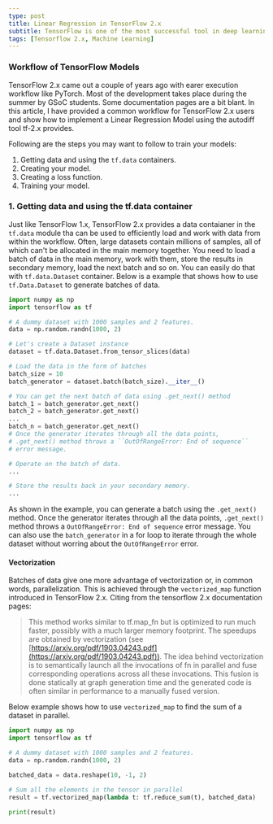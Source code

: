 ```yaml
---
type: post
title: Linear Regression in TensorFlow 2.x
subtitle: TensorFlow is one of the most successful tool in deep learning. Let's get started with TensorFlow in this article series.
tags: [Tensorflow 2.x, Machine Learning]
---
```


### Workflow of TensorFlow Models

TensorFlow 2.x came out a couple of years ago with earer execution workflow like PyTorch. Most of the development takes place during the summer by GSoC students. Some documentation pages are a bit blant. In this article, I have provided a common workflow for TensorFlow 2.x users and show how to implement a Linear Regression Model using the autodiff tool tf-2.x provides.

Following are the steps you may want to follow to train your models:

1. Getting data and using the ``tf.data`` containers.
2. Creating your model.
3. Creating a loss function.
4. Training your model.

### 1. Getting data and using the tf.data container

Just like TensorFlow 1.x, TensorFlow 2.x provides a data contaianer in the ``tf.data`` module tha can be used to efficiently load and work with data from within the workflow. Often, large datasets contain millions of samples, all of which can't be allocated in the main memory together. You need to load a batch of data in the main memory, work with them, store the results in secondary memory, load the next batch and so on. You can easily do that with ``tf.data.Dataset`` container. Below is a example that shows how to use ``tf.Data.Dataset`` to generate batches of data.

```python
import numpy as np
import tensorflow as tf

# A dummy dataset with 1000 samples and 2 features.
data = np.random.randn(1000, 2)

# Let's create a Dataset instance
dataset = tf.data.Dataset.from_tensor_slices(data)

# Load the data in the form of batches
batch_size = 10
batch_generator = dataset.batch(batch_size).__iter__()

# You can get the next batch of data using .get_next() method
batch_1 = batch_generator.get_next()
batch_2 = batch_generator.get_next()
...
batch_n = batch_generator.get_next()
# Once the generator iterates through all the data points,
# .get_next() method throws a ``OutOfRangeError: End of sequence``
# error message.

# Operate on the batch of data.
...

# Store the results back in your secondary memory.
...
```

As shown in the example, you can generate a batch using the ``.get_next()`` method. Once the generator iterates through all the data points, ``.get_next()`` method throws a ``OutOfRangeError: End of sequence`` error message. You can also use the ``batch_generator`` in a for loop to iterate through the whole dataset without worring about the ``OutOfRangeError`` error.

#### Vectorization

Batches of data give one more advantage of vectorization or, in common words, parallelization. This is achieved through the ``vectorized_map`` function introduced in TensorFlow 2.x. Citing from the tensorflow 2.x documentation pages:

> This method works similar to tf.map_fn but is optimized to run much faster, possibly with a much larger memory footprint. The speedups are obtained by vectorization (see [https://arxiv.org/pdf/1903.04243.pdf](https://arxiv.org/pdf/1903.04243.pdf)). The idea behind vectorization is to semantically launch all the invocations of fn in parallel and fuse corresponding operations across all these invocations. This fusion is done statically at graph generation time and the generated code is often similar in performance to a manually fused version.

Below example shows how to use ``vectorized_map`` to find the sum of a dataset in parallel.

```python
import numpy as np
import tensorflow as tf

# A dummy dataset with 1000 samples and 2 features.
data = np.random.randn(1000, 2)

batched_data = data.reshape(10, -1, 2)

# Sum all the elements in the tensor in parallel
result = tf.vectorized_map(lambda t: tf.reduce_sum(t), batched_data)

print(result)
```
